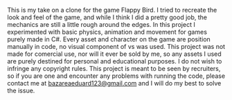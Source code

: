 This is my take on a clone for the game Flappy Bird.
I tried to recreate the look and feel of the game, and while I think I did a pretty good job, the mechanics are still a little rough around the edges.
In this project I experimented with basic physics, animation and movement for games purely made in C#.
Every asset and character on the game are position manually in code, no visual component of vs was used.
This project was not made for comercial use, nor will it ever be sold by me, so any assets I used are purely destined for personal and educational purposes. I do not wish to infringe any copyright rules.
This project is meant to be seen by recruiters, so if you are one and encounter any problems with running the code, please contact me at bazareaeduard123@gmail.com and I will do my best to solve the issue.
